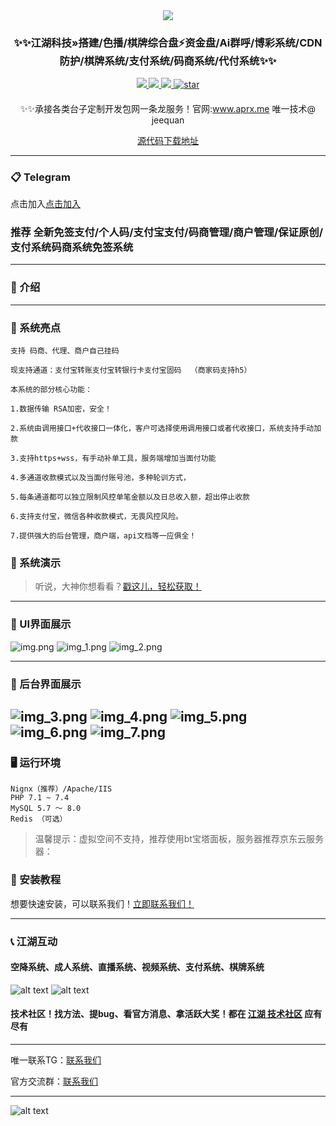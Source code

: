 
<div align="center" >
    <img src="https://raw.githubusercontent.com/love414427/demo-kongjiang-didi/main/zhanshi/newlogo%402x.png" />
    
</div>

<div align="center">

 ### ✨✨江湖科技»搭建/色播/棋牌综合盘⚡️资金盘/Ai群呼/博彩系统/CDN防护/棋牌系统/支付系统/码商系统/代付系统✨✨
 

</div>

<div align="center" >
    <a href="https://zy.aprx.me/">
        <img src="https://img.shields.io/badge/Licence-apache2.0-green.svg?style=flat" />
    </a>
    <a href="https://zy.aprx.me/">
        <img src="https://img.shields.io/badge/Edition-5.4-blue.svg" />
    </a>
     <a href="https://zy.aprx.me/">
        <img src="https://img.shields.io/badge/Download-240m-red.svg" />
    </a>
    <a href='https://zy.aprx.me/'>
       <img src='https://gitee.com/ZhongBangKeJi/CRMEB/badge/star.svg?theme=gvp' alt='star'></img>
    </a>
</div>

####

<div align="center">

✨✨承接各类台子定制开发包网一条龙服务！官网:www.aprx.me 唯一技术@ jeequan 

[comment]: <> ([源代码下载地址]&#40;https://gitee.com/ZhongBangKeJi/CRMEB/blob/master/README.md&#41;)

</div>

<div align="center" >
<a href="https://t.me/AprxAppoem">源代码下载地址</a>
</div>



---

### 📋 Telegram


点击加入<a href="https://t.me/AprxAppoem" target="_blank">点击加入</a>


### 推荐 全新免签支付/个人码/支付宝支付/码商管理/商户管理/保证原创/支付系统码商系统免签系统

---

### 📝 介绍


---

### 🫧 系统亮点
~~~
支持 码商、代理、商户自己挂码

现支持通道：支付宝转账支付宝转银行卡支付宝固码  （商家码支持h5）

本系统的部分核心功能：

1.数据传输 RSA加密，安全！

2.系统由调用接口+代收接口一体化，客户可选择使用调用接口或者代收接口，系统支持手动加款

3.支持https+wss，有手动补单工具，服务端增加当面付功能

4.多通道收款模式以及当面付账号池，多种轮训方式，

5.每条通道都可以独立限制风控单笔金额以及日总收入额，超出停止收款

6.支持支付宝，微信各种收款模式，无畏风控风险。

7.提供强大的后台管理，商户端，api文档等一应俱全！

~~~

###  📱 系统演示



> 听说，大神你想看看？<a href="https://zy.aprx.me/2024/02/18/qxingmashang/" target="_blank">戳这儿，轻松获取！</a>

---


###  📖 UI界面展示
![img.png](img.png)
![img_1.png](img_1.png)
![img_2.png](img_2.png)


---

###  📖 后台界面展示
![img_3.png](img_3.png)
![img_4.png](img_4.png)
![img_5.png](img_5.png)
![img_6.png](img_6.png)
![img_7.png](img_7.png)
---

### 🖥 运行环境

```
Nignx（推荐）/Apache/IIS
PHP 7.1 ~ 7.4
MySQL 5.7 ～ 8.0
Redis （可选）
```


> 温馨提示：虚拟空间不支持，推荐使用bt宝塔面板，服务器推荐京东云服务器：

###  🔐 安装教程

想要快速安装，可以联系我们！<a href="https://t.me/jeequan" target="_blank">立即联系我们！</a>

---

###  📞 江湖互动
#### 空降系统、成人系统、直播系统、视频系统、支付系统、棋牌系统
![alt text](https://raw.githubusercontent.com/love414427/demo-kongjiang-didi/main/zhanshi/QQ_1740559480980.png)
![alt text](https://raw.githubusercontent.com/love414427/demo-kongjiang-didi/main/zhanshi/QQ_1740558949498.png)
#### 技术社区！找方法、提bug、看官方消息、拿活跃大奖！都在 <a href="https://www.aprx.me/" target="_blank">江湖 技术社区</a> 应有尽有

---

唯一联系TG：<a href="https://t.me/jeequan" target="_blank">联系我们</a>

官方交流群：<a href="https://t.me/AprxAppoem" target="_blank">联系我们</a>

---

![alt text](https://raw.githubusercontent.com/love414427/demo-kongjiang-didi/main/zhanshi/QQ_1740559399225.png)
